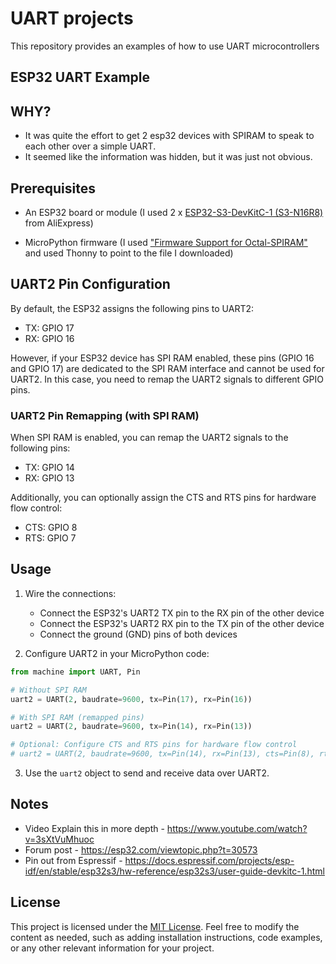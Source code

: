 # UART projects
This repository provides an examples of how to use UART microcontrollers


## ESP32 UART Example

## WHY?
- It was quite the effort to get 2 esp32 devices with SPIRAM to speak to each other over a simple UART.
- It seemed like the information was hidden, but it was just not obvious.


## Prerequisites

- An ESP32 board or module 
    (I used 2 x [ESP32-S3-DevKitC-1 (S3-N16R8)](https://www.aliexpress.us/item/3256806014820995.html) from AliExpress)
 
- MicroPython firmware (I used ["Firmware Support for Octal-SPIRAM"](https://micropython.org/download/ESP32_GENERIC_S3/) and used Thonny to point to the file I downloaded) 


## UART2 Pin Configuration

By default, the ESP32 assigns the following pins to UART2:

- TX: GPIO 17
- RX: GPIO 16

However, if your ESP32 device has SPI RAM enabled, these pins (GPIO 16 and GPIO 17) are dedicated to the SPI RAM interface and cannot be used for UART2. 
In this case, you need to remap the UART2 signals to different GPIO pins.

### UART2 Pin Remapping (with SPI RAM)

When SPI RAM is enabled, you can remap the UART2 signals to the following pins:

- TX: GPIO 14
- RX: GPIO 13

Additionally, you can optionally assign the CTS and RTS pins for hardware flow control:

- CTS: GPIO 8
- RTS: GPIO 7

## Usage

1. Wire the connections:
   - Connect the ESP32's UART2 TX pin to the RX pin of the other device
   - Connect the ESP32's UART2 RX pin to the TX pin of the other device
   - Connect the ground (GND) pins of both devices

2. Configure UART2 in your MicroPython code:

```python
from machine import UART, Pin

# Without SPI RAM
uart2 = UART(2, baudrate=9600, tx=Pin(17), rx=Pin(16))

# With SPI RAM (remapped pins)
uart2 = UART(2, baudrate=9600, tx=Pin(14), rx=Pin(13))

# Optional: Configure CTS and RTS pins for hardware flow control
# uart2 = UART(2, baudrate=9600, tx=Pin(14), rx=Pin(13), cts=Pin(8), rts=Pin(7))
```

3. Use the `uart2` object to send and receive data over UART2.

## Notes
- Video Explain this in more depth - https://www.youtube.com/watch?v=3sXtVuMhuoc
- Forum post - https://esp32.com/viewtopic.php?t=30573
- Pin out from Espressif - https://docs.espressif.com/projects/esp-idf/en/stable/esp32s3/hw-reference/esp32s3/user-guide-devkitc-1.html


## License
This project is licensed under the [MIT License](LICENSE).
Feel free to modify the content as needed, such as adding installation instructions, code examples, or any other relevant information for your project.

